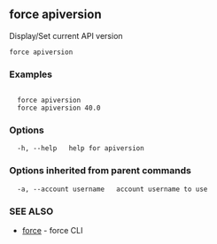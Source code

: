 ## force apiversion

Display/Set current API version

```
force apiversion
```

### Examples

```

  force apiversion
  force apiversion 40.0

```

### Options

```
  -h, --help   help for apiversion
```

### Options inherited from parent commands

```
  -a, --account username   account username to use
```

### SEE ALSO

* [force](force.md)	 - force CLI

